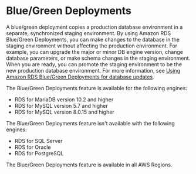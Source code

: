 # Blue/Green Deployments<a name="Concepts.RDS_Fea_Regions_DB-eng.Feature.BlueGreenDeployments"></a>

A blue/green deployment copies a production database environment in a separate, synchronized staging environment\. By using Amazon RDS Blue/Green Deployments, you can make changes to the database in the staging environment without affecting the production environment\. For example, you can upgrade the major or minor DB engine version, change database parameters, or make schema changes in the staging environment\. When you are ready, you can promote the staging environment to be the new production database environment\. For more information, see [Using Amazon RDS Blue/Green Deployments for database updates](blue-green-deployments.md)\. 

The Blue/Green Deployments feature is available for the following engines:
+ RDS for MariaDB version 10\.2 and higher
+ RDS for MySQL version 5\.7 and higher
+ RDS for MySQL version 8\.0\.15 and higher

The Blue/Green Deployments feature isn't available with the following engines:
+ RDS for SQL Server
+ RDS for Oracle
+ RDS for PostgreSQL

The Blue/Green Deployments feature is available in all AWS Regions\.